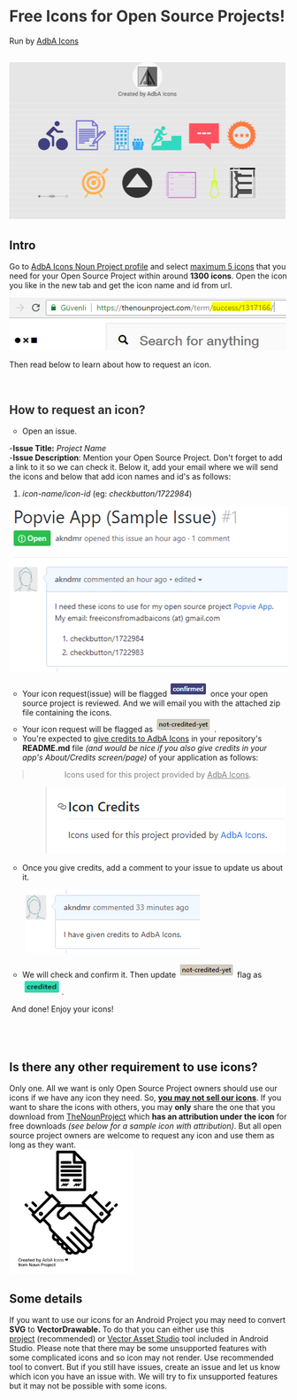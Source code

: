 <!-- #######  Free Icons for Open Source Projects by AdbA Icons #########-->
<h1 style="color: #5e9ca0;"><span style="color: #333333;">Free Icons for Open Source Projects!</span></h1>
<p>Run by <a href="https://thenounproject.com/adbaicons/">AdbA Icons</a></p>
<h2 style="color: #2e6c80;"><span style="color: #333333;"><img src="https://raw.githubusercontent.com/akndmr/adbaicons/master/img/adbaicons_cover.png" alt="" width="500" height="284" /></span></h2>
<h2>Intro</h2>
<p>Go to <a href="https://thenounproject.com/adbaicons">AdbA Icons Noun Project profile</a> and select <span style="text-decoration: underline;">maximum 5 icons</span> that you need for your Open Source Project within around <strong>1300 icons</strong>. Open the icon you like in the new tab and get the icon name and id from url.</p>
<p><img src="https://raw.githubusercontent.com/akndmr/adbaicons/master/img/icon_name_and_id.PNG" alt="Icon URL" width="501" height="95" /></p>
<p>Then read below to learn about how to request an icon.</p>
<p>&nbsp;</p>
<h2 style="color: #2e6c80;"><span style="color: #333333;">How to request an icon?</span></h2>
<ul style="list-style-type: circle;">
<li>Open an issue.</li>
</ul>
<p>-<strong>Issue Title:</strong> <em>Project Name&nbsp;<br /></em>-<strong>Issue Description</strong>: Mention your Open Source Project. Don't forget to add a link to it so we can check it. Below it, add your email where we will send the icons and below that add icon names and id's as follows:&nbsp;</p>
<ol>
<li><em>icon-name/icon-id</em> (eg: <em>checkbutton/1722984</em>)</li>
</ol>
<p><img src="https://raw.githubusercontent.com/akndmr/adbaicons/master/img/issue_sample_1.PNG" alt="Issue sample" width="511" height="299" /></p>
<ul style="list-style-type: circle;">
<li>Your icon request(issue) will be flagged&nbsp;<img src="https://raw.githubusercontent.com/akndmr/adbaicons/master/img/label_confirmed.PNG" alt="" width="71" height="28" />&nbsp;once your open source project is reviewed. And we will email you with the attached zip file containing the icons.</li>
<li>Your icon request will be flagged as&nbsp;<img src="https://raw.githubusercontent.com/akndmr/adbaicons/master/img/label_not_credited_yet.PNG" alt="" width="103" height="27" />&nbsp;.</li>
<li>You're expected to <span style="text-decoration: underline;">give credits to AdbA Icons</span> in your repository's <strong>README.md</strong> file <em>(and would be nice if you also give credits in your app's About/Credits screen/page)</em> of your application as follows:</li>
</ul>
<blockquote>
<p style="padding-left: 60px;"><span style="color: #808080;">Icons used for this project provided by&nbsp;<a style="color: #808080;" href="https://github.com/akndmr/adbaicons">AdbA Icons</a>.</span></p>
</blockquote>
<p style="padding-left: 60px;"><span style="color: #808080;"><img src="https://raw.githubusercontent.com/akndmr/adbaicons/master/img/icon_credit.PNG" alt="Icon credits" width="440" height="120" /></span></p>
<ul style="list-style-type: circle;">
<li>Once you give credits, add a comment to your issue to update us about it.</li>
</ul>
<p style="padding-left: 30px;"><img src="https://raw.githubusercontent.com/akndmr/adbaicons/master/img/credits_given_comment.PNG" alt="Credits given comment"/></p>
<ul style="list-style-type: circle;">
<li>We will check and confirm it. Then update&nbsp;<img src="https://raw.githubusercontent.com/akndmr/adbaicons/master/img/label_not_credited_yet.PNG" alt="" width="103" height="27" /> flag as&nbsp;<img src="https://raw.githubusercontent.com/akndmr/adbaicons/master/img/label_credited.PNG" alt="" width="71" height="28" />.</li>
</ul>
<p>&nbsp;And done! Enjoy your icons!</p>
<h2>&nbsp;</h2>
<h2>Is there any other requirement to use icons?</h2>
<p>Only one. All we want is only Open Source Project owners should use our icons if we have any icon they need. So,&nbsp;<span style="text-decoration: underline;"><strong>you may not sell our icons</strong></span>. If you want to share the icons with others, you may <strong>only</strong> share the one that you download from <a href="https://thenounproject.com/adbaicons">TheNounProject</a> which <strong>has an attribution under the icon</strong> for free downloads <em>(see below for a sample icon with attribution)</em>. But all open source project owners are welcome to request any icon and use them as long as they want.<br /><img src="https://raw.githubusercontent.com/akndmr/adbaicons/master/img/noun_business%20deal_1723293.png" alt="AdbA Icons icon with attribution" width="224" height="224" /></p>

<h2>Some details</h2>
<p>If you want to use our icons for an Android Project you may need to convert <strong>SVG</strong> to <strong>VectorDrawable.&nbsp;</strong>To do that you can either use this <a href="http://a-student.github.io/SvgToVectorDrawableConverter.Web/">project</a>&nbsp;(recommended) or <a href="https://developer.android.com/studio/write/vector-asset-studio#svg">Vector Asset Studio</a> tool included in Android Studio. Please note that there may be some unsupported features with some complicated icons and so icon may not render. Use recommended tool to convert. But if you still have issues, create an issue and let us know which icon you have an issue with. We will try to fix unsupported features but it may not be possible with some icons.<br /><br /></p>
